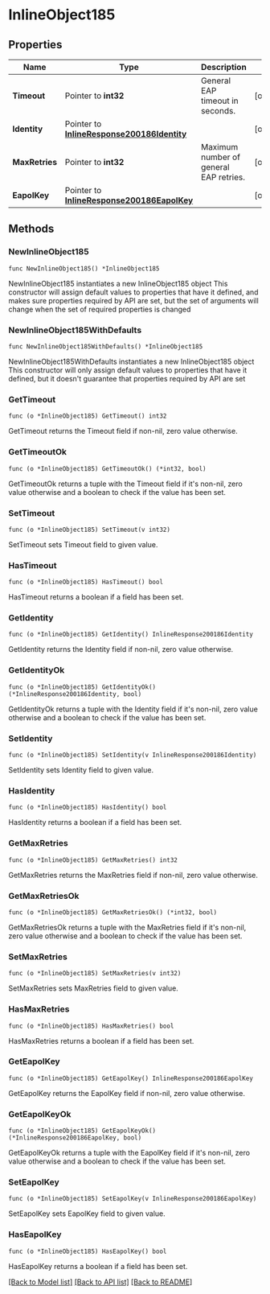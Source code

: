 # InlineObject185

## Properties

Name | Type | Description | Notes
------------ | ------------- | ------------- | -------------
**Timeout** | Pointer to **int32** | General EAP timeout in seconds. | [optional] 
**Identity** | Pointer to [**InlineResponse200186Identity**](InlineResponse200186Identity.md) |  | [optional] 
**MaxRetries** | Pointer to **int32** | Maximum number of general EAP retries. | [optional] 
**EapolKey** | Pointer to [**InlineResponse200186EapolKey**](InlineResponse200186EapolKey.md) |  | [optional] 

## Methods

### NewInlineObject185

`func NewInlineObject185() *InlineObject185`

NewInlineObject185 instantiates a new InlineObject185 object
This constructor will assign default values to properties that have it defined,
and makes sure properties required by API are set, but the set of arguments
will change when the set of required properties is changed

### NewInlineObject185WithDefaults

`func NewInlineObject185WithDefaults() *InlineObject185`

NewInlineObject185WithDefaults instantiates a new InlineObject185 object
This constructor will only assign default values to properties that have it defined,
but it doesn't guarantee that properties required by API are set

### GetTimeout

`func (o *InlineObject185) GetTimeout() int32`

GetTimeout returns the Timeout field if non-nil, zero value otherwise.

### GetTimeoutOk

`func (o *InlineObject185) GetTimeoutOk() (*int32, bool)`

GetTimeoutOk returns a tuple with the Timeout field if it's non-nil, zero value otherwise
and a boolean to check if the value has been set.

### SetTimeout

`func (o *InlineObject185) SetTimeout(v int32)`

SetTimeout sets Timeout field to given value.

### HasTimeout

`func (o *InlineObject185) HasTimeout() bool`

HasTimeout returns a boolean if a field has been set.

### GetIdentity

`func (o *InlineObject185) GetIdentity() InlineResponse200186Identity`

GetIdentity returns the Identity field if non-nil, zero value otherwise.

### GetIdentityOk

`func (o *InlineObject185) GetIdentityOk() (*InlineResponse200186Identity, bool)`

GetIdentityOk returns a tuple with the Identity field if it's non-nil, zero value otherwise
and a boolean to check if the value has been set.

### SetIdentity

`func (o *InlineObject185) SetIdentity(v InlineResponse200186Identity)`

SetIdentity sets Identity field to given value.

### HasIdentity

`func (o *InlineObject185) HasIdentity() bool`

HasIdentity returns a boolean if a field has been set.

### GetMaxRetries

`func (o *InlineObject185) GetMaxRetries() int32`

GetMaxRetries returns the MaxRetries field if non-nil, zero value otherwise.

### GetMaxRetriesOk

`func (o *InlineObject185) GetMaxRetriesOk() (*int32, bool)`

GetMaxRetriesOk returns a tuple with the MaxRetries field if it's non-nil, zero value otherwise
and a boolean to check if the value has been set.

### SetMaxRetries

`func (o *InlineObject185) SetMaxRetries(v int32)`

SetMaxRetries sets MaxRetries field to given value.

### HasMaxRetries

`func (o *InlineObject185) HasMaxRetries() bool`

HasMaxRetries returns a boolean if a field has been set.

### GetEapolKey

`func (o *InlineObject185) GetEapolKey() InlineResponse200186EapolKey`

GetEapolKey returns the EapolKey field if non-nil, zero value otherwise.

### GetEapolKeyOk

`func (o *InlineObject185) GetEapolKeyOk() (*InlineResponse200186EapolKey, bool)`

GetEapolKeyOk returns a tuple with the EapolKey field if it's non-nil, zero value otherwise
and a boolean to check if the value has been set.

### SetEapolKey

`func (o *InlineObject185) SetEapolKey(v InlineResponse200186EapolKey)`

SetEapolKey sets EapolKey field to given value.

### HasEapolKey

`func (o *InlineObject185) HasEapolKey() bool`

HasEapolKey returns a boolean if a field has been set.


[[Back to Model list]](../README.md#documentation-for-models) [[Back to API list]](../README.md#documentation-for-api-endpoints) [[Back to README]](../README.md)


